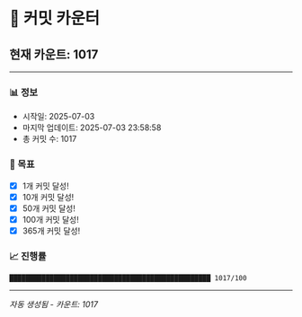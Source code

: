 # 🔢 커밋 카운터

## 현재 카운트: 1017

---

### 📊 정보
- 시작일: 2025-07-03
- 마지막 업데이트: 2025-07-03 23:58:58
- 총 커밋 수: 1017

### 🎯 목표
- [x] 1개 커밋 달성!
- [x] 10개 커밋 달성!
- [x] 50개 커밋 달성!
- [x] 100개 커밋 달성!
- [x] 365개 커밋 달성!

### 📈 진행률
```
██████████████████████████████████████████████████ 1017/100
```

---
*자동 생성됨 - 카운트: 1017*
